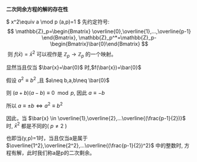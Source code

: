 **二次同余方程的解的存在性**

$
x^2\equiv a \mod p (a,p)=1
$
先约定符号:
$$
\mathbb{Z}_p=\begin{Bmatrix} \overline{0},\overline{1},...,\overline{p-1} \end{Bmatrix},
\mathbb{Z}_p^*=\mathbb{Z}_p-\begin{Bmatrix}\bar{0}\end{Bmatrix}
$$
​
则 $f(\bar{x})=\bar{x}^2$ 可以视作是 $\mathbb{Z}_p \rightarrow \mathbb{Z}_p$ 的一个映射。 

​显然当且仅当 $\bar{x}=\bar{0}$ 时,$f(\bar{x})=\bar{0}$

假设 $a^2\equiv b^2$ ,且 $a\neq b,a,b\neq \bar{0}$

则 $(a+b)(a-b)\equiv 0 \mod p$, 因此 $a\equiv -b$

所以 $a\equiv \pm b\Leftrightarrow a^2\equiv b^2$

因此，当 $\bar{x} \in \overline{1},\overline{2},...\overline{(\frac{p-1}{2})}$ 时, $\bar{x}^2$ 都是不同的( $p\neq 2$ )


也即当(y,p)=1时，当且仅当a是属于 $\overline{1^2},\overline{2^2},...\overline{(\frac{p-1}{2})^2}$ 中的整数时,
方程有解，此时我们称a是p的二次剩余。